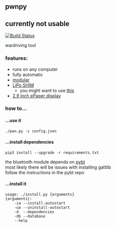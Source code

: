 ## pwnpy
## currently not usable
[![Build Status](http://build.eberlein.io:8080/job/python_pwnpy/badge/icon)](http://build.eberlein.io:8080/job/python_pwnpy/)<br>

wardriving tool

### features:
- runs on any computer
- fully automatic
- [modular](https://github.com/smthnspcl/pwnpy/tree/master/modules)
- [LiPo SHIM](https://shop.pimoroni.com/products/lipo-shim) <br>
    - you might want to use [this](https://github.com/smthnspcl/clean-shutdown)
- [2.9 inch ePaper display](https://www.waveshare.com/wiki/2.9inch_e-Paper_Module)


### how to...
#### ...use it
```shell script
./pwn.py -c config.json
```

#### ...install dependencies
```
pip3 install --upgrade -r requirements.txt
```
the bluetooth module depends on [pybt](https://github.com/smthnspcl/pybt)<br>
most likely there will be issues with installing gattlib<br>
follow the instructions in the pybt repo

#### ...install it
```shell script
usage: ./install.py {arguments}
{arguments}:
	-ia	--install-autostart
	-ua	--uninstall-autostart
	-d	--dependencies
	-db	--database
	--help
```